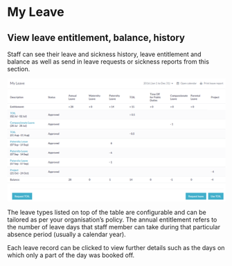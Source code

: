 My Leave
==========

View leave entitlement, balance, history 
------------------------

Staff can see their leave and sickness history, leave entitlement and balance as well as send in leave requests or sickness reports from this section. 

![image](../img/my-leave.png)

The leave types listed on top of the table are configurable and can be tailored as per your organisation’s policy. The annual entitlement refers to the number of leave days that staff member can take during that particular absence period (usually a calendar year).  


Each leave record can be clicked to view further details such as the days on which only a part of the day was booked off. 
